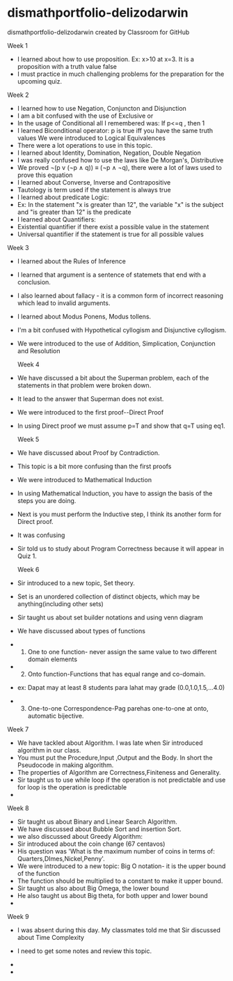 # dismathportfolio-delizodarwin
dismathportfolio-delizodarwin created by Classroom for GitHub

  Week 1
- I learned about how to use proposition.
   Ex: x>10 at x=3. It is a proposition with a truth value false
- I must practice in much challenging problems for the preparation for the upcoming quiz.

Week 2
- I learned how to use Negation, Conjuncton and Disjunction
- I am a bit confused with the use of Exclusive or
- In the usage of Conditional all I remembered was: 
   If p<=q , then 1
- I learned Biconditional operator: 
  p is true iff you have the same truth values
  We were introduced to Logical Equivalences
- There were a lot operations to use in this topic.
- I learned about Identity, Domination, Negation, Double Negation
- I was really confused how to use the laws like De Morgan's, Distributive
- We proved ¬(p v (¬p ∧ q)) ≡ (¬p ∧ ¬q), there were a lot of laws used to prove this equation
- I learned about Converse, Inverse and Contrapositive
- Tautology is term used if the statement is always true
- I learned about predicate Logic:
-   Ex: In the statement "x is greater than 12", the variable "x" is the subject and "is greater than 12" is the predicate
- I learned about Quantifiers: 
-  Existential quantifier if there exist a possible value in the statement 
-  Universal quantifier if the statement is true for all possible values
   
  Week 3
- I learned about the Rules of Inference
- I learned that argument is a sentence of statemets that end with a conclusion.
- I also learned about fallacy - it is a common form of incorrect reasoning which lead to invalid arguments.
- I learned about Modus Ponens, Modus tollens.
- I'm a bit confused with Hypothetical cyllogism and Disjunctive cyllogism.
-  We were introduced to the use of Addition, Simplication, Conjunction and Resolution
 
   Week 4
- We have discussed a bit about the Superman problem, each of the statements in that problem were broken down.
- It lead to the answer that Superman does not exist.
- We were introduced to the first proof--Direct Proof
- In using Direct proof we must assume p=T and show that q=T using eq1.

  Week 5
- We have discussed about Proof by Contradiction.
- This topic is a bit more confusing than the first proofs
- We were introduced to Mathematical Induction
- In using Mathematical Induction, you have to assign the basis of the steps you are doing.
- Next is you must perform the Inductive step, I think its another form for Direct proof.
- It was confusing
- Sir told us to study about Program Correctness because it will appear in Quiz 1.

  Week 6
- Sir introduced to a new topic, Set theory.
- Set is an unordered collection of distinct objects, which may be anything(including other sets)
- Sir taught us about set builder notations and using venn diagram
- We have discussed about types of functions
-   1. One to one function- never assign the same value to two different domain elements
-   2. Onto function-Functions that has equal range and co-domain.
-    ex: Dapat may at least 8 students para lahat may grade (0.0,1.0,1.5,...4.0)
-   3. One-to-one Correspondence-Pag parehas one-to-one at onto, automatic bijective.

  Week 7
- We have tackled about Algorithm. I was late when Sir introduced algorithm in our class.
- You must put the Procedure,Input ,Output and the Body. In short the Pseudocode in making algorithm.
- The properties of Algorithm are Correctness,Finiteness and Generality.
- Sir taught us to use while loop if the operation is not predictable and use for loop is the operation is predictable
- 

Week 8
-   Sir taught us about Binary and Linear Search Algorithm.
-   We have discussed about Bubble Sort and insertion Sort.
-   we also discussed about Greedy Algorithm:
-   Sir introduced about the coin change (67 centavos)
-   His question was 'What is the maximum number of coins in terms of: Quarters,DImes,Nickel,Penny'.
-   We were introduced to a new topic: Big O notation- it is the upper bound of the function
-   The function should be multiplied to a constant to make it upper bound.
-   Sir taught us also about Big Omega, the lower bound
-   He also taught us about Big theta, for both upper and lower bound
-   
Week 9
- I was absent during this day. My classmates told me that Sir discussed about Time Complexity
- I need to get some notes and review this topic.

-     
-     

